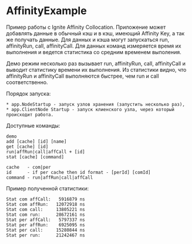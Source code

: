 # AffinityExample

Пример работы с Ignite Affinity Collocation.
Приложение может добавлять данные в обычный кэш и в кэш, имеющий Affinity Key, а так же получать данные.
Для данных и кэша могут запускаться run, affinityRun, call, affinityCall. Для данных команд измеряется время их выполнения и ведется статистика со средним временем выполения.

Демо режим несколько раз вызывает run, affinityRun, call, affinityCall и выводит статистику времени их выполнения.
Из статистики видно, что affinityRun и affinityCall выполняются быстрее, чем run и call соответственно.

Порядок запуска:

    * app.NodeStartup - запуск узлов хранения (запустить несколько раз),
    * app.ClientNode Startup - запуск клиенского узла, через который происходит работа.
    
Доступные команды:

    demo
    add [cache] [id] [name]
    get [cache] [id]
    run|affRun|call|affCall + [id]
    stat [cache] [command]
    
    cache   - com|per
    id      - if per cache then id format - [perId] [comId]
    command - run|affRun|call|affCall
    
Пример полученной статистики:

    Stat com affCall:   5916879 ns
    Stat com affRun:   12072918 ns
    Stat com call:     13805221 ns
    Stat com run:      28672161 ns
    Stat per affCall:   5797337 ns
    Stat per affRun:    6925095 ns
    Stat per call:     15280844 ns
    Stat per run:      21242467 ns  
   
